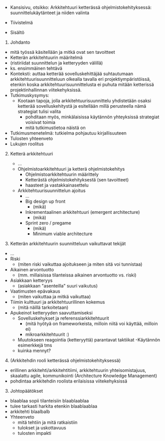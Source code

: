 - Kansisivu, otsikko: Arkkitehtuuri ketterässä ohjelmistokehityksessä: suunnittelukäytänteet ja niiden valinta

- Tiivistelmä
- Sisältö
1. Johdanto
  - mitä työssä käsitellään ja mitkä ovat sen tavoitteet
  - Ketterän arkkitehtuurin määritelmä 
  - (ristiriidat suunnittelun ja ketteryyden välillä)
  - ks. ensimmäinen tehtävä
  - Konteksti: auttaa ketterää sovelluskehittäjää suhtautumaan
   arkkitehtuurisuunnitteluun olkealla tavalla eri projektiympäristöissä,
    etenkin koska arkkitehtuurisuunnittelusta ei puhuta mitään ketterissä projektinhallinnan viitekehyksissä.
  - Tutkimuskysymys:
    - Kootaan tapoja, jolla arkkitehtuurisuunnittelu yhdistetään osaksi ketterää sovelluskehitystä ja esitellään millä perusteella nämä strategiat tulisi valita
      - pohditaan myös, minkälaisissa käytännön yhteyksissä strategiat voisivat toimia
      - mitä tutkimustietoa näistä on
  - Tutkimusmenetelmä: tutkielma pohjautuu kirjallisuuteen
  - Tulosten yhteenveto
  - Lukujen roolitus

2. Ketterä arkkitehtuuri
    - ...
    - Ohjelmistoarkkitehtuuri ja ketterä ohjelmistokehitys
      - Ohjelmistoarkkitehtuurin määrittely
      - Ketterästä ohjelmistokehityksestä (sen tavoitteet)
      - haasteet ja vastakkainasettelu
    - Arkkitehtuurisuunnittelun ajoitus
      - ...
      - Big design up front
        - (mikä)
      - Inkrementaalinen arkkitehtuuri (emergent architecture)
        - (mikä)
      - Sprint zero / pregame
        - (mikä)
        - Minimum viable architecture

3. Ketterän arkkitehtuurin suunnitteluun vaikuttavat tekijät
  - ...
  - Riski
    - (miten riski vaikuttaa ajoitukseen ja miten sitä voi tunnistaa)
  - Aikainen arvontuotto
    - (mm. millaisissa tilanteissa aikainen arvontuotto vs. riski)
  - Asiakkaan ketteryys
    - (asiakkaan "asenteilla" suuri vaikutus)
  - Vaatimusten epävakaus
    - (miten vaikuttaa ja mitkä vaikuttaa)
  - Tiimin kulttuuri ja arkkitehtuurillinen kokemus
    - (mitä näillä tarkoitetaan)
- Apukeinot ketteryyden saavuttamiseksi
  - Sovelluskehykset ja referenssiarkkitehtuurit
    - (mitä hyötyä on frameworkeista, milloin niitä voi käyttää, milloin ei)
    - mikroarkkitehtuurit :)
  - Muutokseen reagointia (ketteryyttä) parantavat taktiikat
-Käytännön esimerkkejä tms
  - kuinka mennyt?

4. (Arkkitehdin rooli ketterässä ohjelmistokehityksessä)
  - erillinen arkkitehti/arkkitehtitiimi, arkkitehtuurin yhteisomistajuus, 
  skaalattu agile, kommunikointi (Architecture Knowledge Management)
  - pohdintaa arkkitehdin roolista erilaisissa viitekehyksissä

3. Johtopäätökset
  - blaablaa sopii tilanteisiin blaablaablaa
  - tulee tarkasti harkita etenkin blaablaablaa
  - arkkitehti blaalbalb
- Yhteenveto
  - mitä tehtiin ja mitä ratkaistiin
  - tulokset ja uskottavuus
  - tulosten impakti



